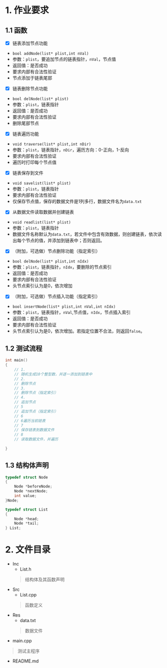 <!--
 * @Date: 2023-09-20 15:18:25
 * @LastEditors: Heng-Mei l888999666y@gmail.com
 * @LastEditTime: 2023-09-20 16:11:36
 * @FilePath: \homework_1\README.md
-->
# 1.    作业要求
## 1.1  函数
- [x] 链表添加节点功能  
-   `bool addNode(list* plist,int nVal)`  
-   参数：`plist`，要追加节点的链表指针，`nVal`，节点值 
-   返回值：是否成功    
-   要求内部有合法性验证    
-   节点添加于链表尾部  

- [x] 链表删除节点功能    
-   `bool delNode(list* plist)`
-   参数：`plist`，链表指针   
-   返回值：是否成功    
-   要求内部有合法性验证    
-   删除尾部节点 

- [x] 链表遍历功能  
-   `void traverse(list* plist,int nDir)`    
-   参数：`plist`，链表指针，`nDir`，遍历方向：0-正向，1-反向   
-   要求内部有合法性验证    
-   遍历时打印每个节点值   

- [x] 链表保存到文件
-   `void savelist(list* plist)`
-   参数：`plist`，链表指针
-   要求内部有合法性验证
-   仅保存节点值，保存的数据文件是1列多行，数据文件名为`data.txt` 

- [x] 从数据文件读取数据并创建链表    
-   `void readlist(list* plist)` 
-   参数：`plist`，链表指针   
-   数据文件名称默认为`data.txt`，若文件中包含有效数据，则创建链表，依次读出每个节点的值，并添加到链表中；否则返回。  

- [x] （附加，可选做）节点删除功能（指定索引）    
-   `bool delNode(list* plist,int nIdx)` 
-   参数：`plist`，链表指针，`nIdx`，要删除的节点索引   
-   返回值：是否成功    
-   要求内部有合法性验证    
-   头节点索引认为是0，依次增加 

- [x] （附加，可选做）节点插入功能（指定索引）    
-   `bool insertNode(list* plist,int nVal,int nIdx)` 
-   参数：`plist`，链表指针，`nVal`,节点值，`nIdx`，节点插入索引  
-   返回值：是否成功    
-   要求内部有合法性验证    
-   头节点索引认为是0，依次增加。若指定位置不合法，则返回`false`。    

##  1.2 测试流程
```c++
int main()
{
    // 1.
    // 随机生成10个整型数，并逐一添加到链表中
    // 2.
    // 删除节点
    // 3.
    // 删除节点（指定索引）
    // 4.
    // 追加节点
    // 5
    // 追加节点（指定索引）
    // 6
    // 6遍历当前链表
    // 7
    // 保存链表到数据文件
    // 8
    // 读取数据文件，并遍历
    
}
``` 
##  1.3 结构体声明
```c++
typedef struct Node
{
    Node *beforeNode;
    Node *nextNode;
    int value;
}Node;

typedef struct List
{
    Node *head;
    Node *tail;
} List;
``` 

#   2.  文件目录
-   Inc
    -   List.h
    >   结构体及其函数声明 
-   Src
    -   List.cpp
    >   函数定义
-   Res
    -   data.txt
    >   数据文件   
-   main.cpp
>   测试主程序
-   README.md
